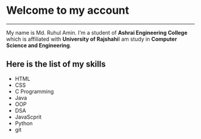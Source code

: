 <h1>Welcome to my account</h1>
<hr>
<p>My name is Md. Ruhul Amin. I'm a student of <b>Ashrai Engineering College</b> which is affiliated with <b>University of Rajshahi</b>I am study in <b>Computer Science and Engineering</b>.</p>
<h2>Here is the list of my skills</h2>
<ul>
<li>HTML</li>
<li>CSS</li>
<li>C Programming</li>
<li>Java</li>
<li>OOP</li>
<li>DSA</li>
<li>JavaScprit</li>
<li>Python</li>
<li>git</li>
</ul>
